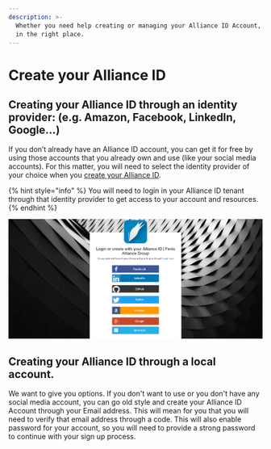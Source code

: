 ```yaml
---
description: >-
  Whether you need help creating or managing your Alliance ID Account, you are
  in the right place.
---
```


# Create your Alliance ID

## Creating your Alliance ID through an identity provider: \(e.g. Amazon, Facebook, LinkedIn, Google...\)

 If you don’t already have an Alliance ID account, you can get it for free by using those accounts that you already own and use \(like your social media accounts\). For this matter,  you will need to select the identity provider of your choice when you [create your Alliance ID](https://fenixalliance.com.co/Account/SignIn). 

{% hint style="info" %}
 You will need to login in your Alliance ID tenant through that identity provider to get access to your account and resources.
{% endhint %}

![Enabled Identity Providers](../.gitbook/assets/image.png)

## Creating your Alliance ID through a local account.

We want to give you options. If you don't want to use or you don't have any social media account, you can go old style and create your Alliance ID Account through your Email address. This will mean for you that you will need to verify that email address through a code. This will also enable password for your account, so you will need to provide a strong password to continue with your sign up process.

